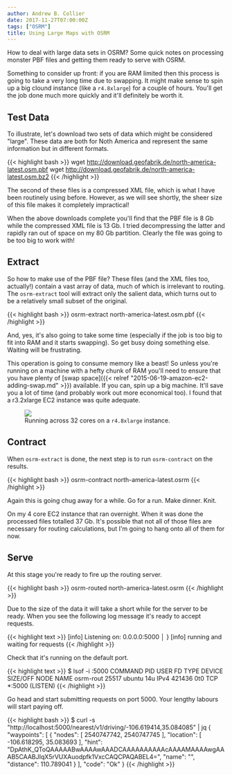 ```yaml
---
author: Andrew B. Collier
date: 2017-11-27T07:00:00Z
tags: ["OSRM"]
title: Using Large Maps with OSRM
---
```


How to deal with large data sets in OSRM? Some quick notes on processing monster PBF files and getting them ready to serve with OSRM.

Something to consider up front: if you are RAM limited then this process is going to take a very long time due to swapping. It might make sense to spin up a big clound instance (like a `r4.8xlarge`) for a couple of hours. You'll get the job done much more quickly and it'll definitely be worth it.

<!--more-->

## Test Data

To illustrate, let's download two sets of data which might be considered "large". These data are both for Noth America and represent the same information but in different formats.

{{< highlight bash >}}
wget http://download.geofabrik.de/north-america-latest.osm.pbf
wget http://download.geofabrik.de/north-america-latest.osm.bz2
{{< /highlight >}}

The second of these files is a compressed XML file, which is what I have been routinely using before. However, as we will see shortly, the sheer size of this file makes it completely impractical!

When the above downloads complete you'll find that the PBF file is 8 Gb while the compressed XML file is 13 Gb. I tried decompressing the latter and rapidly ran out of space on my 80 Gb partition. Clearly the file was going to be too big to work with!

## Extract

So how to make use of the PBF file? These files (and the XML files too, actually!) contain a vast array of data, much of which is irrelevant to routing. The `osrm-extract` tool will extract only the salient data, which turns out to be a relatively small subset of the original.

{{< highlight bash >}}
osrm-extract north-america-latest.osm.pbf
{{< /highlight >}}

And, yes, it's also going to take some time (especially if the job is too big to fit into RAM and it starts swapping). So get busy doing something else. Waiting will be frustrating.

This operation is going to consume memory like a beast! So unless you're running on a machine with a hefty chunk of RAM you'll need to ensure that you have plenty of [swap space]({{< relref "2015-06-19-amazon-ec2-adding-swap.md" >}}) available. If you can, spin up a big machine. It'll save you a lot of time (and probably work out more economical too). I found that a r3.2xlarge EC2 instance was quite adequate.

<figure>
  <img src="/img/2018/04/osrm-r4.8xlarge.png">
  <figcaption>Running across 32 cores on a <code>r4.8xlarge</code> instance.</figcaption>
</figure>

## Contract

When `osrm-extract` is done, the next step is to run `osrm-contract` on the results.

{{< highlight bash >}}
osrm-contract north-america-latest.osrm
{{< /highlight >}}

Again this is going chug away for a while. Go for a run. Make dinner. Knit.

On my 4 core EC2 instance that ran overnight. When it was done the processed files totalled 37 Gb. It's possible that not all of those files are necessary for routing calculations, but I'm going to hang onto all of them for now.

## Serve

At this stage you're ready to fire up the routing server.

{{< highlight bash >}}
osrm-routed north-america-latest.osrm
{{< /highlight >}}

Due to the size of the data it will take a short while for the server to be ready. When you see the following log message it's ready to accept requests.

{{< highlight text >}}
[info] Listening on: 0.0.0.0:5000                                                                                   │    }
[info] running and waiting for requests
{{< /highlight >}}

Check that it's running on the default port.

{{< highlight text >}}
$ lsof -i :5000
COMMAND     PID   USER   FD   TYPE DEVICE SIZE/OFF NODE NAME
osrm-rout 25517 ubuntu   14u  IPv4 421436      0t0  TCP *:5000 (LISTEN)
{{< /highlight >}}

Go head and start submitting requests on port 5000. Your lengthy labours will start paying off.

{{< highlight bash >}}
$ curl -s "http://localhost:5000/nearest/v1/driving/-106.619414,35.084085" | jq
{
  "waypoints": [
    {
      "nodes": [
        2540747742,
        2540747745
      ],
      "location": [
        -106.618295,
        35.083693
      ],
      "hint": "DpAthK_QToQAAAAABwAAAAwAAADCAAAAAAAAAAcAAAAMAAAAwgAAAB5CAABJIqX5rVUXAuodpfk1VxcCAQCPAQABEL4=",
      "name": "",
      "distance": 110.789041
    }
  ],
  "code": "Ok"
}
{{< /highlight >}}